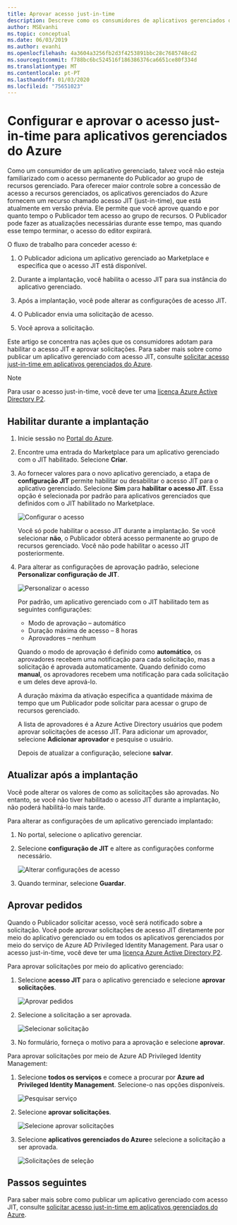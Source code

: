 ```yaml
---
title: Aprovar acesso just-in-time
description: Descreve como os consumidores de aplicativos gerenciados do Azure aprovam solicitações de acesso just-in-time a um aplicativo gerenciado.
author: MSEvanhi
ms.topic: conceptual
ms.date: 06/03/2019
ms.author: evanhi
ms.openlocfilehash: 4a3604a3256fb2d3f4253891bbc28c7685748cd2
ms.sourcegitcommit: f788bc6bc524516f186386376ca6651ce80f334d
ms.translationtype: MT
ms.contentlocale: pt-PT
ms.lasthandoff: 01/03/2020
ms.locfileid: "75651023"
---
```

# <a name="configure-and-approve-just-in-time-access-for-azure-managed-applications"></a>Configurar e aprovar o acesso just-in-time para aplicativos gerenciados do Azure

Como um consumidor de um aplicativo gerenciado, talvez você não esteja familiarizado com o acesso permanente do Publicador ao grupo de recursos gerenciado. Para oferecer maior controle sobre a concessão de acesso a recursos gerenciados, os aplicativos gerenciados do Azure fornecem um recurso chamado acesso JIT (just-in-time), que está atualmente em versão prévia. Ele permite que você aprove quando e por quanto tempo o Publicador tem acesso ao grupo de recursos. O Publicador pode fazer as atualizações necessárias durante esse tempo, mas quando esse tempo terminar, o acesso do editor expirará.

O fluxo de trabalho para conceder acesso é:

1. O Publicador adiciona um aplicativo gerenciado ao Marketplace e especifica que o acesso JIT está disponível.

1. Durante a implantação, você habilita o acesso JIT para sua instância do aplicativo gerenciado.

1. Após a implantação, você pode alterar as configurações de acesso JIT.

1. O Publicador envia uma solicitação de acesso.

1. Você aprova a solicitação.

Este artigo se concentra nas ações que os consumidores adotam para habilitar o acesso JIT e aprovar solicitações. Para saber mais sobre como publicar um aplicativo gerenciado com acesso JIT, consulte [solicitar acesso just-in-time em aplicativos gerenciados do Azure](request-just-in-time-access.md).

> [!NOTE]
> Para usar o acesso just-in-time, você deve ter uma [licença Azure Active Directory P2](../../active-directory/privileged-identity-management/subscription-requirements.md).

## <a name="enable-during-deployment"></a>Habilitar durante a implantação

1. Inicie sessão no [Portal do Azure](https://portal.azure.com).

1. Encontre uma entrada do Marketplace para um aplicativo gerenciado com o JIT habilitado. Selecione **Criar**.

1. Ao fornecer valores para o novo aplicativo gerenciado, a etapa de **configuração JIT** permite habilitar ou desabilitar o acesso JIT para o aplicativo gerenciado. Selecione **Sim** para **habilitar o acesso JIT**. Essa opção é selecionada por padrão para aplicativos gerenciados que definidos com o JIT habilitado no Marketplace.

   ![Configurar o acesso](./media/approve-just-in-time-access/configure-jit-access.png)

   Você só pode habilitar o acesso JIT durante a implantação. Se você selecionar **não**, o Publicador obterá acesso permanente ao grupo de recursos gerenciado. Você não pode habilitar o acesso JIT posteriormente.

1. Para alterar as configurações de aprovação padrão, selecione **Personalizar configuração de JIT**.

   ![Personalizar o acesso](./media/approve-just-in-time-access/customize-jit-access.png)

   Por padrão, um aplicativo gerenciado com o JIT habilitado tem as seguintes configurações:

   * Modo de aprovação – automático
   * Duração máxima de acesso – 8 horas
   * Aprovadores – nenhum

   Quando o modo de aprovação é definido como **automático**, os aprovadores recebem uma notificação para cada solicitação, mas a solicitação é aprovada automaticamente. Quando definido como **manual**, os aprovadores recebem uma notificação para cada solicitação e um deles deve aprová-lo.

   A duração máxima da ativação especifica a quantidade máxima de tempo que um Publicador pode solicitar para acessar o grupo de recursos gerenciado.

   A lista de aprovadores é a Azure Active Directory usuários que podem aprovar solicitações de acesso JIT. Para adicionar um aprovador, selecione **Adicionar aprovador** e pesquise o usuário.

   Depois de atualizar a configuração, selecione **salvar**.

## <a name="update-after-deployment"></a>Atualizar após a implantação

Você pode alterar os valores de como as solicitações são aprovadas. No entanto, se você não tiver habilitado o acesso JIT durante a implantação, não poderá habilitá-lo mais tarde.

Para alterar as configurações de um aplicativo gerenciado implantado:

1. No portal, selecione o aplicativo gerenciar.

1. Selecione **configuração de JIT** e altere as configurações conforme necessário.

   ![Alterar configurações de acesso](./media/approve-just-in-time-access/change-settings.png)

1. Quando terminar, selecione **Guardar**.

## <a name="approve-requests"></a>Aprovar pedidos

Quando o Publicador solicitar acesso, você será notificado sobre a solicitação. Você pode aprovar solicitações de acesso JIT diretamente por meio do aplicativo gerenciado ou em todos os aplicativos gerenciados por meio do serviço de Azure AD Privileged Identity Management. Para usar o acesso just-in-time, você deve ter uma [licença Azure Active Directory P2](../../active-directory/privileged-identity-management/subscription-requirements.md).

Para aprovar solicitações por meio do aplicativo gerenciado:

1. Selecione **acesso JIT** para o aplicativo gerenciado e selecione **aprovar solicitações**.

   ![Aprovar pedidos](./media/approve-just-in-time-access/approve-requests.png)
 
1. Selecione a solicitação a ser aprovada.

   ![Selecionar solicitação](./media/approve-just-in-time-access/select-request.png)

1. No formulário, forneça o motivo para a aprovação e selecione **aprovar**.

Para aprovar solicitações por meio de Azure AD Privileged Identity Management:

1. Selecione **todos os serviços** e comece a procurar por **Azure ad Privileged Identity Management**. Selecione-o nas opções disponíveis.

   ![Pesquisar serviço](./media/approve-just-in-time-access/search.png)

1. Selecione **aprovar solicitações**.

   ![Selecione aprovar solicitações](./media/approve-just-in-time-access/select-approve-requests.png)

1. Selecione **aplicativos gerenciados do Azure**e selecione a solicitação a ser aprovada.

   ![Solicitações de seleção](./media/approve-just-in-time-access/view-requests.png)

## <a name="next-steps"></a>Passos seguintes

Para saber mais sobre como publicar um aplicativo gerenciado com acesso JIT, consulte [solicitar acesso just-in-time em aplicativos gerenciados do Azure](request-just-in-time-access.md).
